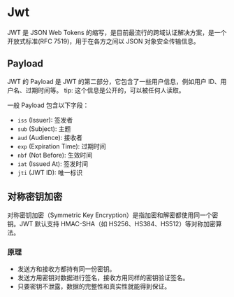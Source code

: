 # Jwt

JWT 是 JSON Web Tokens 的缩写，是目前最流行的跨域认证解决方案，是一个开放式标准(RFC 7519)，用于在各方之间以 JSON 对象安全传输信息。

## Payload

JWT 的 Payload 是 JWT 的第二部分，它包含了一些用户信息，例如用户 ID、用户名、过期时间等。
tip: 这个信息是公开的，可以被任何人读取。

一般 Payload 包含以下字段：

- `iss` (Issuer): 签发者
- `sub` (Subject): 主题
- `aud` (Audience): 接收者
- `exp` (Expiration Time): 过期时间
- `nbf` (Not Before): 生效时间
- `iat` (Issued At): 签发时间
- `jti` (JWT ID): 唯一标识

## 对称密钥加密

对称密钥加密（Symmetric Key Encryption）是指加密和解密都使用同一个密钥。JWT 默认支持 HMAC-SHA（如 HS256、HS384、HS512）等对称加密算法。

### 原理

- 发送方和接收方都持有同一份密钥。
- 发送方用密钥对数据进行签名，接收方用同样的密钥验证签名。
- 只要密钥不泄露，数据的完整性和真实性就能得到保证。
